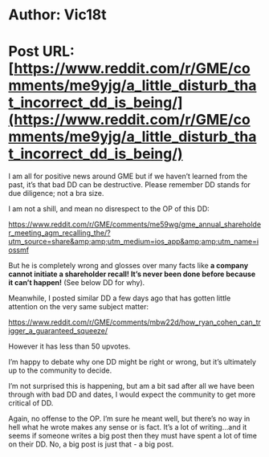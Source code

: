 # Author: Vic18t
# Post URL: [https://www.reddit.com/r/GME/comments/me9yjg/a_little_disturb_that_incorrect_dd_is_being/](https://www.reddit.com/r/GME/comments/me9yjg/a_little_disturb_that_incorrect_dd_is_being/)


I am all for positive news around GME but if we haven’t learned from the past, it’s that bad DD can be destructive. Please remember DD stands for due diligence; not a bra size.

I am not a shill, and mean no disrespect to the OP of this DD:

https://www.reddit.com/r/GME/comments/me59wg/gme_annual_shareholder_meeting_agm_recalling_the/?utm_source=share&amp;amp;utm_medium=ios_app&amp;amp;utm_name=iossmf

But he is completely wrong and glosses over many facts like **a company cannot initiate a shareholder recall! It’s never been done before because it can’t happen!** (See below DD for why).

Meanwhile, I posted similar DD a few days ago that has gotten little attention on the very same subject matter:

https://www.reddit.com/r/GME/comments/mbw22d/how_ryan_cohen_can_trigger_a_guaranteed_squeeze/

However it has less than 50 upvotes.

I’m happy to debate why one DD might be right or wrong, but it’s ultimately up to the community to decide. 

I’m not surprised this is happening, but am a bit sad after all we have been through with bad DD and dates, I would expect the community to get more critical of DD. 

Again, no offense to the OP. I’m sure he meant well, but there’s no way in hell what he wrote makes any sense or is fact. It’s a lot of writing...and it seems if someone writes a big post then they must have spent a lot of time on their DD. No, a big post is just that - a big post.